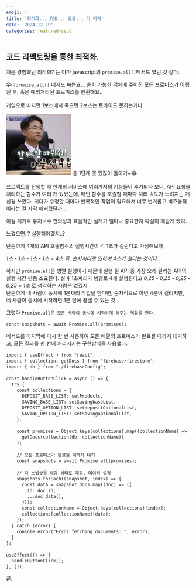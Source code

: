 ```yaml
---
emoji: ✨
title: '최적화... TDD... 효율... 다 따져'
date: '2024-12-19'
categories: featured-ssul
---
```


## 코드 리펙토링을 통한 최적화.

처음 경험했던 최적화? 는 아마 javascript의 `promise.all()`메서드 였던 것 같다.

우리`promise.all()` 메서드 씨는요...
순회 가능한 객체에 주어진 모든 프로미스가 이행된 후, 혹은 예외처리된 프로미스를 반환해요..
<br>
<br>
게임으로 따지면 1보스에서 죽으면 2보스는 트라이도 못하는거다.

![안돼 돌아가.](return.jpeg)
응 1단계 못 깼잖아 돌아가~😂
<br>
<br>
프로젝트를 진행할 때 한개의 서비스에 여러가지의 기능들이 추가되다 보니, API 요청을 처리하는 함수가 여러 개 있었는데, 매번 함수를 호출할 때마다 처리 속도가 느려지는 게 신경 쓰였다. 게다가 수정할 때마다 반복적인 작업이 필요해서 너무 번거롭고 비효율적이라는 걸 자각 해버렸달까...

이걸 계기로 유지보수 편의성과 효율적인 설계가 얼마나 중요한지 확실히 깨닫게 됐다.

느꼈으면..? 실행해야겠지..?
<br>

단순하게 4개의 API 호출함수의 실행시간이 각 1초가 걸린다고 가정해보자

<em>1초 - 1초 - 1초 - 1초 = 4초 즉, 순차처리로 인하여,4초가 걸리는 것이다.</em>

하지만 `promise.all`은 병렬 실행이기 때문에 실행 될 API 중 가장 오래 걸리는 API의 실행 시간 만큼 소요된다.
설마 1초짜리가 병렬로 4개 실행된다고 <em>0,25 - 0,25 - 0,25 - 0,25 = 1초</em> 로 생각하는 사람은 없겠지
<br>
단순하게 네 사람이 동시에 1분짜리 작업을 한다면, 순차적으로 하면 4분이 걸리지만, 네 사람이 동시에 시작하면 1분 안에 끝낼 수 있는 것.

그렇다 `Promise.all은 모든 사람이 동시에 시작하게 해주는 역할을 한다.`
<br>

```
const snapshots = await Promise.all(promises);
```

메서드를 마지막에 다시 한 번 사용하여 모든 배열의 프로미스가 완료될 때까지 대기하고, 모든 결과를 한 번에 처리시키는 구현방식을 사용했다.
<br>

```
import { useEffect } from "react";
import { collection, getDocs } from "firebase/firestore";
import { db } from "./firebaseConfig";

const handleButtonClick = async () => {
  try {
    const collections = {
      DEPOSIT_BASE_LIST: setProducts,
      SAVING_BASE_LIST: setSavingbaseList,
      DEPOSIT_OPTION_LIST: setdepositOptionalList,
      SAVING_OPTION_LIST: setSavingoptionalList,
    };

    const promises = Object.keys(collections).map((collectionName) =>
      getDocs(collection(db, collectionName))
    );

    // 모든 프로미스가 완료될 때까지 대기
    const snapshots = await Promise.all(promises);

    // 각 스냅샷을 해당 상태로 매핑, 데이터 설정
    snapshots.forEach((snapshot, index) => {
      const data = snapshot.docs.map((doc) => ({
        id: doc.id,
        ...doc.data(),
      }));
      const collectionName = Object.keys(collections)[index];
      collections[collectionName](data);
    });
  } catch (error) {
    console.error("Error fetching documents: ", error);
  }
};

useEffect(() => {
  handleButtonClick();
}, []);
```

끝.

```toc

```
